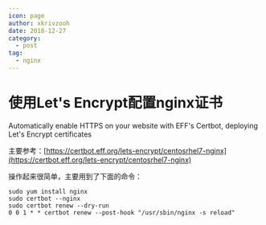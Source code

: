 ```yaml
---
icon: page
author: xkrivzooh
date: 2018-12-27
category:
  - post
tag:
  - nginx
---
```


# 使用Let's Encrypt配置nginx证书

Automatically enable HTTPS on your website with EFF's Certbot, deploying Let's Encrypt certificates

主要参考：[https://certbot.eff.org/lets-encrypt/centosrhel7-nginx](https://certbot.eff.org/lets-encrypt/centosrhel7-nginx)

操作起来很简单，主要用到了下面的命令：

```shell
sudo yum install nginx
sudo certbot --nginx
sudo certbot renew --dry-run
0 0 1 * * certbot renew --post-hook "/usr/sbin/nginx -s reload"
```
